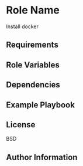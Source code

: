 Role Name
=========

Install docker

Requirements
------------


Role Variables
--------------


Dependencies
------------


Example Playbook
----------------


License
-------

BSD

Author Information
------------------

